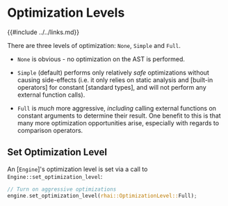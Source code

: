 Optimization Levels
==================

{{#include ../../links.md}}

There are three levels of optimization: `None`, `Simple` and `Full`.

* `None` is obvious - no optimization on the AST is performed.

* `Simple` (default) performs only relatively _safe_ optimizations without causing side-effects
  (i.e. it only relies on static analysis and [built-in operators] for constant [standard types],
  and will not perform any external function calls).

* `Full` is _much_ more aggressive, _including_ calling external functions on constant arguments to determine their result.
  One benefit to this is that many more optimization opportunities arise, especially with regards to comparison operators.


Set Optimization Level
---------------------

An [`Engine`]'s optimization level is set via a call to `Engine::set_optimization_level`:

```rust
// Turn on aggressive optimizations
engine.set_optimization_level(rhai::OptimizationLevel::Full);
```
